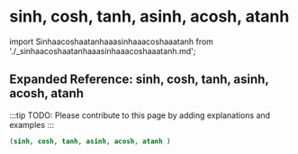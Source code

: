 # sinh, cosh, tanh, asinh, acosh, atanh

import Sinhaacoshaatanhaaasinhaaacoshaaatanh from './_sinhaacoshaatanhaaasinhaaacoshaaatanh.md';

<Sinhaacoshaatanhaaasinhaaacoshaaatanh />

## Expanded Reference: sinh, cosh, tanh, asinh, acosh, atanh

:::tip
TODO: Please contribute to this page by adding explanations and examples
:::

```lisp
(sinh, cosh, tanh, asinh, acosh, atanh )
```
